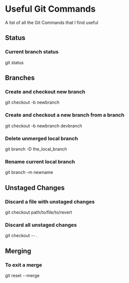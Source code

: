 # Useful Git Commands
A list of all the Git Commands that I find useful

## Status

### Current branch status
git status

## Branches

### Create and checkout new branch
git checkout -b newbranch

### Create and checkout a new branch from a branch
git checkout -b newbranch devbranch

### Delete unmerged local branch
git branch -D the_local_branch

### Rename current local branch
git branch -m newname

## Unstaged Changes

### Discard a file with unstaged changes
git checkout path/to/file/to/revert

### Discard all unstaged changes
git checkout -- .


## Merging

### To exit a merge
git reset --merge
